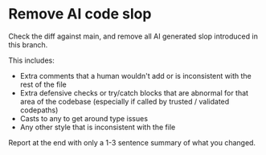# Remove AI code slop

Check the diff against main, and remove all AI generated slop introduced in this branch.

This includes:
- Extra comments that a human wouldn't add or is inconsistent with the rest of the file
- Extra defensive checks or try/catch blocks that are abnormal for that area of the codebase (especially if called by trusted / validated codepaths)
- Casts to any to get around type issues
- Any other style that is inconsistent with the file

Report at the end with only a 1-3 sentence summary of what you changed.
